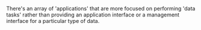There's an array of 'applications' that are more focused on performing 'data tasks' rather than providing an application interface or a management interface for a particular type of data.

